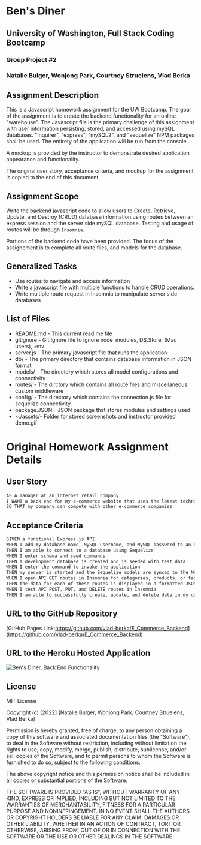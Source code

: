 # Ben's Diner

## University of Washington, Full Stack Coding Bootcamp

### Group Project #2

### Natalie Bulger, Wonjong Park, Courtney Struelens, Vlad Berka

## Assignment Description

This is a Javascript homework assignment for the UW Bootcamp. The goal of the assignment is to create the backend functionality for an online "warehouse". The Javascript file is the primary challenge of this assignment with user information persisting, stored, and accessed using mySQL databases. "Inquirer", "express", "mySQL2", and "sequelize" NPM packages shall be used. The entirety of the application will be run from the console.

A mockup is provided by the instructor to demonstrate desired application appearance and functionality.

The original user story, acceptance criteria, and mockup for the assignment is copied to the end of this document.

## Assignment Scope

Write the backend javascript code to allow users to Create, Retrieve, Update, and Destroy (CRUD) database information using routes between an express session and the server side mySQL database.
Testing and usage of routes will be through `Insomnia`.

Portions of the backend code have been provided. The focus of the assignement is to complete all route files, and models for the database.

## Generalized Tasks

- Use routes to navigate and access information
- Write a javascript file with multiple functions to handle CRUD operations.
- Write multiple route request in Insomnia to manipulate server side databases

## List of Files

- README.md - This current read me file
- gitignore - Git Ignore file to ignore node_modules, DS.Store, (Mac users), .env
- server.js - The primary javascript file that runs the application
- db/ - The primary directory that contains database information in JSON format
- models/ - The directory which stores all model configurations and connectivity
- routes/ - The dirctory which contains all route files and miscellaneous custom middleware
- config/ - The directory which contains the connection.js file for sequelize connectivity
- package.JSON - JSON package that stores modules and settings used
- ~./assets/- Folder for stored screenshots and instructor provided demo.gif

# Original Homework Assignment Details

## User Story

```md
AS A manager at an internet retail company
I WANT a back end for my e-commerce website that uses the latest technologies
SO THAT my company can compete with other e-commerce companies
```

## Acceptance Criteria

```md
GIVEN a functional Express.js API
WHEN I add my database name, MySQL username, and MySQL password to an environment variable file
THEN I am able to connect to a database using Sequelize
WHEN I enter schema and seed commands
THEN a development database is created and is seeded with test data
WHEN I enter the command to invoke the application
THEN my server is started and the Sequelize models are synced to the MySQL database
WHEN I open API GET routes in Insomnia for categories, products, or tags
THEN the data for each of these routes is displayed in a formatted JSON
WHEN I test API POST, PUT, and DELETE routes in Insomnia
THEN I am able to successfully create, update, and delete data in my database
```

## URL to the GitHub Repository

[GitHub Pages Link:https://github.com/vlad-berka/E_Commerce_Backend](https://github.com/vlad-berka/E_Commerce_Backend)

## URL to the Heroku Hosted Application

![Ben's Diner, Back End Functionality](https://drive.google.com/file/d/1qfoZmEwe1KWkNX8Yh15omfxEswErjzms/view)

## License

MIT License

Copyright (c) [2022] [Natalie Bulger, Wonjong Park, Courtney Struelens, Vlad Berka]

Permission is hereby granted, free of charge, to any person obtaining a copy
of this software and associated documentation files (the "Software"), to deal
in the Software without restriction, including without limitation the rights
to use, copy, modify, merge, publish, distribute, sublicense, and/or sell
copies of the Software, and to permit persons to whom the Software is
furnished to do so, subject to the following conditions:

The above copyright notice and this permission notice shall be included in all
copies or substantial portions of the Software.

THE SOFTWARE IS PROVIDED "AS IS", WITHOUT WARRANTY OF ANY KIND, EXPRESS OR
IMPLIED, INCLUDING BUT NOT LIMITED TO THE WARRANTIES OF MERCHANTABILITY,
FITNESS FOR A PARTICULAR PURPOSE AND NONINFRINGEMENT. IN NO EVENT SHALL THE
AUTHORS OR COPYRIGHT HOLDERS BE LIABLE FOR ANY CLAIM, DAMAGES OR OTHER
LIABILITY, WHETHER IN AN ACTION OF CONTRACT, TORT OR OTHERWISE, ARISING FROM,
OUT OF OR IN CONNECTION WITH THE SOFTWARE OR THE USE OR OTHER DEALINGS IN THE
SOFTWARE.
